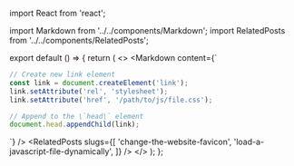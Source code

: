 import React from 'react';

import Markdown from '../../components/Markdown';
import RelatedPosts from '../../components/RelatedPosts';

export default () => {
    return (
<>
<Markdown
    content={`
~~~ javascript
// Create new link element
const link = document.createElement('link');
link.setAttribute('rel', 'stylesheet');
link.setAttribute('href', '/path/to/js/file.css');

// Append to the \`head\` element
document.head.appendChild(link);
~~~
`}
/>
<RelatedPosts
    slugs={[
        'change-the-website-favicon',
        'load-a-javascript-file-dynamically',
    ]}
/>
</>
    );
};
